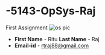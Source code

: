 # -5143-OpSys-Raj
 First Assignment
![os pic](Desktop)
* **First Name** - Ritu  **Last Name** - Raj
* **Email-id** - rtraj88@gmail.com
